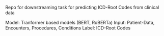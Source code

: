 [//]: # (# icd)

Repo for downstreaming task for predicting ICD-Root Codes from clinical data

Model: Tranformer based models (BERT, RoBERTa)
Input: Patient-Data, Encounters, Procedures, Conditions
Label: ICD-Root Codes
